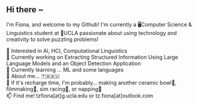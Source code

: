 ## Hi there ~

<!--
**tzfiona/tzfiona** is a ✨ _special_ ✨ repository because its `README.md` (this file) appears on your GitHub profile.

Here are some ideas to get you started:

- 🔭 I’m currently working on ...
- 🌱 I’m currently learning ...
- 👯 I’m looking to collaborate on ...
- 🤔 I’m looking for help with ...
- 💬 Ask me about ...
- 📫 How to reach me: ...
- 😄 Pronouns: ...
- ⚡ Fun fact: ...
-->

I'm Fiona, and welcome to my Github! I'm currently a 🖥️Computer Science & Linguistics student at 🏫UCLA passionate about using technology and creativity to solve puzzling problems!   
    
🔎 Interested in AI, HCI, Computational Linguistics  
🔭 Currently working on Extracting Structured Information Using Large Language Models and an Object Detection Application    
🌱 Currently learning ... ML and some languages  
🧸 About me... 🇹🇼🇦🇺  
🌟 If it's recharge time, I'm probably... making another ceramic bowl🥣, filmmaking🎥, sim racing🏁, or napping🛌   
📫 Find me! tzfiona[at]g.ucla.edu or tz.fiona[at]outlook.com
